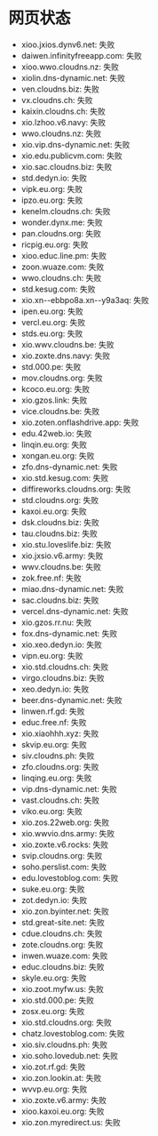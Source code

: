 # 网页状态
- xioo.jxios.dynv6.net: 失败
- daiwen.infinityfreeapp.com: 失败
- xioo.wwo.cloudns.nz: 失败
- xiolin.dns-dynamic.net: 失败
- ven.cloudns.biz: 失败
- vx.cloudns.ch: 失败
- kaixin.cloudns.ch: 失败
- xio.lzhoo.v6.navy: 失败
- wwo.cloudns.nz: 失败
- xio.vip.dns-dynamic.net: 失败
- xio.edu.publicvm.com: 失败
- xio.sac.cloudns.biz: 失败
- std.dedyn.io: 失败
- vipk.eu.org: 失败
- ipzo.eu.org: 失败
- kenelm.cloudns.ch: 失败
- wonder.dynx.me: 失败
- pan.cloudns.org: 失败
- ricpig.eu.org: 失败
- xioo.educ.line.pm: 失败
- zoon.wuaze.com: 失败
- wwo.cloudns.ch: 失败
- std.kesug.com: 失败
- xio.xn--ebbpo8a.xn--y9a3aq: 失败
- ipen.eu.org: 失败
- vercl.eu.org: 失败
- stds.eu.org: 失败
- xio.wwv.cloudns.be: 失败
- xio.zoxte.dns.navy: 失败
- std.000.pe: 失败
- mov.cloudns.org: 失败
- kcoco.eu.org: 失败
- xio.gzos.link: 失败
- vice.cloudns.be: 失败
- xio.zoten.onflashdrive.app: 失败
- edu.42web.io: 失败
- linqin.eu.org: 失败
- xongan.eu.org: 失败
- zfo.dns-dynamic.net: 失败
- xio.std.kesug.com: 失败
- diffireworks.cloudns.org: 失败
- std.cloudns.org: 失败
- kaxoi.eu.org: 失败
- dsk.cloudns.biz: 失败
- tau.cloudns.biz: 失败
- xio.stu.loveslife.biz: 失败
- xio.jxsio.v6.army: 失败
- wwv.cloudns.be: 失败
- zok.free.nf: 失败
- miao.dns-dynamic.net: 失败
- sac.cloudns.biz: 失败
- vercel.dns-dynamic.net: 失败
- xio.gzos.rr.nu: 失败
- fox.dns-dynamic.net: 失败
- xio.xeo.dedyn.io: 失败
- vipn.eu.org: 失败
- xio.std.cloudns.ch: 失败
- virgo.cloudns.biz: 失败
- xeo.dedyn.io: 失败
- beer.dns-dynamic.net: 失败
- linwen.rf.gd: 失败
- educ.free.nf: 失败
- xio.xiaohhh.xyz: 失败
- skvip.eu.org: 失败
- siv.cloudns.ph: 失败
- zfo.cloudns.org: 失败
- linqing.eu.org: 失败
- vip.dns-dynamic.net: 失败
- vast.cloudns.ch: 失败
- viko.eu.org: 失败
- xio.zos.22web.org: 失败
- xio.wwvio.dns.army: 失败
- xio.zoxte.v6.rocks: 失败
- svip.cloudns.org: 失败
- soho.perslist.com: 失败
- edu.lovestoblog.com: 失败
- suke.eu.org: 失败
- zot.dedyn.io: 失败
- xio.zon.byinter.net: 失败
- std.great-site.net: 失败
- cdue.cloudns.ch: 失败
- zote.cloudns.org: 失败
- inwen.wuaze.com: 失败
- educ.cloudns.biz: 失败
- skyle.eu.org: 失败
- xio.zoot.myfw.us: 失败
- xio.std.000.pe: 失败
- zosx.eu.org: 失败
- xio.std.cloudns.org: 失败
- chatz.lovestoblog.com: 失败
- xio.siv.cloudns.ph: 失败
- xio.soho.lovedub.net: 失败
- xio.zot.rf.gd: 失败
- xio.zon.lookin.at: 失败
- wvvp.eu.org: 失败
- xio.zoxte.v6.army: 失败
- xioo.kaxoi.eu.org: 失败
- xio.zon.myredirect.us: 失败
